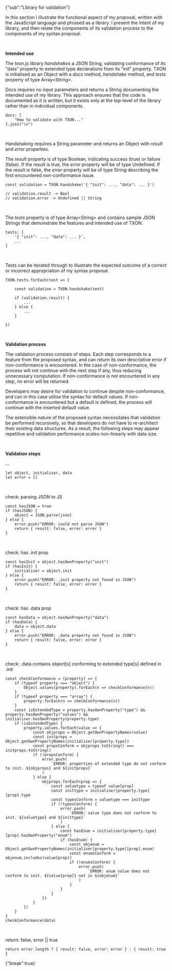 {"sub":"Library for validation"}

In this section I illustrate the functional aspect of my proposal, written with the JavaScript language and phrased as a library. I present the intent of my library, and then relate the components of its validation process to the components of my syntax proposal.

<br>

**Intended use**

The txon.js library *handshakes* a JSON String, validating conformance of its "data" property to extended type declarations from its "init" property. TXON is initialised as an Object with a *docs* method, *handshake* method, and *tests* property of type Array\<String>.

Docs requires no input parameters and returns a String documenting the intended use of my library. This approach ensures that the code is documented as it is written, but it exists only at the top-level of the library rather than in individual components.

```
docs: [
    "How to validate with TXON..."
].join("\n")
```

<br>

Handshaking requires a String parameter and returns an Object with *result* and *error* properties.

The *result* property is of type Boolean, indicating success (true) or failure (false). If the result is true, the *error* property will be of type Undefined. If the result is false, the *error* property will be of type String describing the first encountered non-conformance issue.

```
const validation = TXON.handshake('{ "init": ..., "data": ... }')

// validation.result -> Bool
// validation.error -> Undefined || String
```

<br>

The *tests* property is of type Array\<String> and contains sample JSON Strings that demonstrate the features and intended use of TXON.

```
tests: [
    '{ "init": ..., "data": ... }',
    ...
]
```

<br>

Tests can be iterated through to illustrate the expected outcome of a correct or incorrect appropriation of my syntax proposal.

```
TXON.tests.forEach(test => {
    
    const validation = TXON.handshake(test)

    if (validation.result) {
        ...
    } else {
        ...
    }
    
})
```

<br>

**Validation process**

The validation process consists of steps. Each step corresponds to a feature from the proposed syntax, and can return its own descriptive error if non-conformance is encountered. In the case of non-conformance, the process will not continue with the next step if any, thus reducing unnecessary computation. If non-conformance is not encountered in any step, no error will be returned.

Developers may desire for validation to continue despite non-conformance, and can in this case utilise the syntax for default values. If non-conformance is encountered but a default is defined, the process will continue with the inserted default value.

The extensible nature of the proposed syntax necessitates that validation be performed recursively, so that developers do not have to re-architect their existing data structures. As a result, the following steps may appear repetitive and validation performance scales non-linearly with data size.

<br>

**Validation steps**

...

```
let object, initialiser, data
let error = []
```

<br>

check: parsing JSON to JS

```
const hasJSON = true
if (hasJSON) {
    object = JSON.parse(json)
} else {
    error.push("ERROR: could not parse JSON")
    return { result: false, error: error }
}
```

<br>

check: has .init prop

```
const hasInit = object.hasOwnProperty("init")
if (hasInit) {
    initialiser = object.init
} else {
    error.push("ERROR: .init property not found in JSON")
    return { result: false, error: error }
}
```

<br>

check: has .data prop

```
const hasData = object.hasOwnProperty("data")
if (hasData) {
    data = object.data
} else {
    error.push("ERROR: .data property not found in JSON")
    return { result: false, error: error }
}
```

<br>

check: .data contains object[s] conforming to extended type[s] defined in .init

```
const checkConformance = (property) => {
    if (typeof property === "object") {
        Object.values(property).forEach(n => checkConformance(n))
    }
    if (typeof property === "array") {
        property.forEach(n => checkConformance(n))
    }
    const isExtendedType = property.hasOwnProperty("type") && property.hasOwnProperty("values") && initialiser.hasOwnProperty(property.type)
    if (isExtendedType) {
        property.values.forEach(value => {
            const objprops = Object.getOwnPropertyNames(value)
            const initprops = Object.getOwnPropertyNames(initialiser[property.type])
            const propsConform = objprops.toString() === initprops.toString() 
            if (!propsConform) {
                error.push(
                    `ERROR: properties of extended type do not conform to init. ${objprops} and ${initprops}`
                )
            } else {
                objprops.forEach(prop => {
                    const valuetype = typeof value[prop]
                    const inittype = initialiser[property.type][prop].type
                    const typesConform = valuetype === inittype
                    if (!typesConform) {
                        error.push(
                            `ERROR: value type does not conform to init. ${valuetype} and ${inittype}`
                        )
                    } else {
                        const hasEnum = initialiser[property.type][prop].hasOwnProperty("enum")
                        if (hasEnum) {
                            const objenum = Object.getOwnPropertyNames(initialiser[property.type][prop].enum)
                            const enumsConform = objenum.includes(value[prop])
                            if (!enumsConform) {
                                error.push(
                                    `ERROR: enum value does not conform to init. ${value[prop]} not in ${objenum}`
                                )
                            }
                        }
                    }
                })
            }
        })
    }
}
checkConformance(data)
```

<br>

return: false, error || true

```
return error.length ? { result: false, error: error } : { result: true }
```

{"break":true}